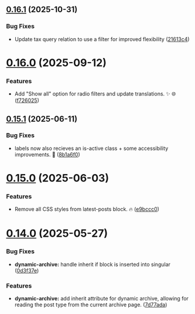 ## [0.16.1](https://github.com/JCO-Digital/jcore-dynamic-archive/compare/v0.16.0...v0.16.1) (2025-10-31)


### Bug Fixes

* Update tax query relation to use a filter for improved flexibility ([21613c4](https://github.com/JCO-Digital/jcore-dynamic-archive/commit/21613c481ff3f0f219245449f8976c68afdf30f6))



# [0.16.0](https://github.com/JCO-Digital/jcore-dynamic-archive/compare/v0.15.1...v0.16.0) (2025-09-12)


### Features

* Add "Show all" option for radio filters and update translations. ✨ 🌐 ([f726025](https://github.com/JCO-Digital/jcore-dynamic-archive/commit/f7260252e0221230eac28fdb2ddb3c2de759e04d))



## [0.15.1](https://github.com/JCO-Digital/jcore-dynamic-archive/compare/v0.15.0...v0.15.1) (2025-06-11)


### Bug Fixes

* labels now also recieves an is-active class + some accessibility improvements. 🐛 ([8b1a6f0](https://github.com/JCO-Digital/jcore-dynamic-archive/commit/8b1a6f0c27c74af70943473331eff23c247012ca))



# [0.15.0](https://github.com/JCO-Digital/jcore-dynamic-archive/compare/v0.14.0...v0.15.0) (2025-06-03)


### Features

* Remove all CSS styles from latest-posts block. 🔥 ([e9bccc0](https://github.com/JCO-Digital/jcore-dynamic-archive/commit/e9bccc0587b2e631cfc3ca6e32157eb48e1f49cd))



# [0.14.0](https://github.com/JCO-Digital/jcore-dynamic-archive/compare/v0.13.1...v0.14.0) (2025-05-27)


### Bug Fixes

* **dynamic-archive:** handle inherit if block is inserted into singular ([0d3f37e](https://github.com/JCO-Digital/jcore-dynamic-archive/commit/0d3f37e0d59e29d24c2fb71648649c188ef4c058))


### Features

* **dynamic-archive:** add inherit attribute for dynamic archive, allowing for reading the post type from the current archive page. ([7d77ada](https://github.com/JCO-Digital/jcore-dynamic-archive/commit/7d77ada7621dc6f1320e798f5061a7044ac1b730))



